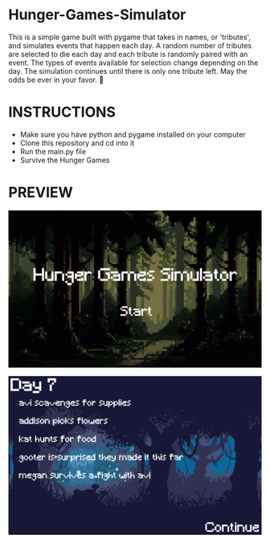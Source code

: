 # Hunger-Games-Simulator
This is a simple game built with pygame that takes in names, or 'tributes', and simulates events that happen each day. A random number of tributes are selected to die each day and each tribute is randomly paired with an event. The types of events available for selection change depending on the day. The simulation continues until there is only one tribute left. May the odds be ever in your favor. 🌲

# INSTRUCTIONS
- Make sure you have python and pygame installed on your computer
- Clone this repository and cd into it
- Run the main.py file
- Survive the Hunger Games

# PREVIEW
![alt text](https://github.com/winslowchurch/Hunger-Games-Simulator/blob/main/images/title.png)

![alt text](https://github.com/winslowchurch/Hunger-Games-Simulator/blob/main/images/day.png)
